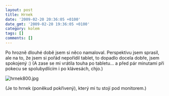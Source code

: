 ```yaml
---
layout: post
title: Hrnek
date: '2009-02-20 20:36:05 +0100'
date_gmt: '2009-02-20 19:36:05 +0100'
category: kolem
tags: []
comments: []
---
```

<p>Po hrozně dlouhé době jsem si něco namaloval. Perspektivu jsem sprasil, ale na to, že jsem si pořád nepořídil tablet, to dopadlo docela dobře, jsem spokojený :) (A zase se mi vrátila touha po tabletu... a před pár minutami při pokecu se spolubydlícím i po klávesách, chjo.)</p>
<p><img src='%base_url%/assets/wp-uploads/2009/02/hrnek800.jpg' alt='hrnek800.jpg' /></p>
<p>(Je to hrnek (poněkud pokřivený), který mi tu stojí pod monitorem.)</p>
